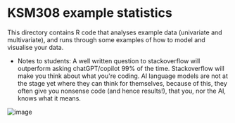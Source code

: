 # KSM308 example statistics
This directory contains R code that analyses example data (univariate and multivariate), and runs through some examples of how to model and visualise your data.

- Notes to students: A well written question to stackoverflow will outperform asking chatGPT/copilot 99% of the time. Stackoverflow will make you think about what you're coding. AI language models are not at the stage yet where they can think for themselves, because of this, they often give you nonsense code (and hence results!), that you, nor the AI, knows what it means.

![image](https://github.com/FreddieJH/maria_island_stats/assets/30920629/47b436a8-5a26-4a76-bb3a-4a160002feae)

